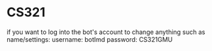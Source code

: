 # CS321
if you want to log into the bot's account to change anything such as name/settings:
username: botImd
password: CS321GMU